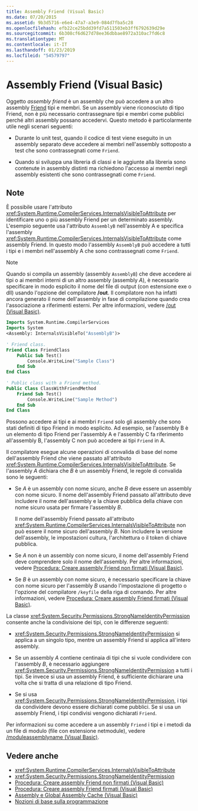 ```yaml
---
title: Assembly Friend (Visual Basic)
ms.date: 07/20/2015
ms.assetid: 9b3d5716-e6e4-47a7-a3e9-084d7fba5c28
ms.openlocfilehash: efb22ce25bdd39fd7a511503eb3ff6792639d29e
ms.sourcegitcommit: 6b308cf6d627d78ee36dbbae8972a310ac7fd6c8
ms.translationtype: MT
ms.contentlocale: it-IT
ms.lasthandoff: 01/23/2019
ms.locfileid: "54579797"
---
```

# <a name="friend-assemblies-visual-basic"></a>Assembly Friend (Visual Basic)
Oggetto *assembly friend* è un assembly che può accedere a un altro assembly [Friend](../../../../visual-basic/language-reference/modifiers/friend.md) tipi e membri. Se un assembly viene riconosciuto di tipo Friend, non è più necessario contrassegnare tipi e membri come pubblici perché altri assembly possano accedervi. Questo metodo è particolarmente utile negli scenari seguenti:  
  
-   Durante lo unit test, quando il codice di test viene eseguito in un assembly separato deve accedere ai membri nell'assembly sottoposto a test che sono contrassegnati come `Friend`.  
  
-   Quando si sviluppa una libreria di classi e le aggiunte alla libreria sono contenute in assembly distinti ma richiedono l'accesso ai membri negli assembly esistenti che sono contrassegnati come `Friend`.  
  
## <a name="remarks"></a>Note  
 È possibile usare l'attributo <xref:System.Runtime.CompilerServices.InternalsVisibleToAttribute> per identificare uno o più assembly Friend per un determinato assembly. L'esempio seguente usa l'attributo `AssemblyB` nell'assembly A e specifica l'assembly <xref:System.Runtime.CompilerServices.InternalsVisibleToAttribute> come assembly Friend. In questo modo l'assembly `AssemblyB` può accedere a tutti i tipi e i membri nell'assembly A che sono contrassegnati come `Friend`.  
  
> [!NOTE]
>  Quando si compila un assembly (assembly `AssemblyB`) che deve accedere ai tipi o ai membri interni di un altro assembly (assembly *A*), è necessario specificare in modo esplicito il nome del file di output (con estensione exe o dll) usando l'opzione del compilatore **/out**. Il compilatore non ha infatti ancora generato il nome dell'assembly in fase di compilazione quando crea l'associazione a riferimenti esterni. Per altre informazioni, vedere [/out (Visual Basic)](../../../../visual-basic/reference/command-line-compiler/out.md).  
  
```vb  
Imports System.Runtime.CompilerServices  
Imports System  
<Assembly: InternalsVisibleTo("AssemblyB")>   
  
' Friend class.  
Friend Class FriendClass  
    Public Sub Test()  
        Console.WriteLine("Sample Class")  
    End Sub  
End Class  
  
' Public class with a Friend method.  
Public Class ClassWithFriendMethod  
    Friend Sub Test()  
        Console.WriteLine("Sample Method")  
    End Sub  
End Class  
```  
  
 Possono accedere ai tipi e ai membri `Friend` solo gli assembly che sono stati definiti di tipo Friend in modo esplicito. Ad esempio, se l'assembly B è un elemento di tipo Friend per l'assembly A e l'assembly C fa riferimento all'assembly B, l'assembly C non può accedere ai tipi `Friend` in A.  
  
 Il compilatore esegue alcune operazioni di convalida di base del nome dell'assembly Friend che viene passato all'attributo <xref:System.Runtime.CompilerServices.InternalsVisibleToAttribute>. Se l'assembly *A* dichiara che *B* è un assembly Friend, le regole di convalida sono le seguenti:  
  
-   Se *A* è un assembly con nome sicuro, anche *B* deve essere un assembly con nome sicuro. Il nome dell'assembly Friend passato all'attributo deve includere il nome dell'assembly e la chiave pubblica della chiave con nome sicuro usata per firmare l'assembly *B*.  
  
     Il nome dell'assembly Friend passato all'attributo <xref:System.Runtime.CompilerServices.InternalsVisibleToAttribute> non può essere il nome sicuro dell'assembly *B*. Non includere la versione dell'assembly, le impostazioni cultura, l'architettura o il token di chiave pubblica.  
  
-   Se *A* non è un assembly con nome sicuro, il nome dell'assembly Friend deve comprendere solo il nome dell'assembly. Per altre informazioni, vedere [Procedura: Creare assembly Friend non firmati (Visual Basic)](../../../../visual-basic/programming-guide/concepts/assemblies-gac/how-to-create-unsigned-friend-assemblies.md).  
  
-   Se *B* è un assembly con nome sicuro, è necessario specificare la chiave con nome sicuro per l'assembly *B* usando l'impostazione di progetto o l'opzione del compilatore `/keyfile` della riga di comando. Per altre informazioni, vedere [Procedura: Creare assembly Friend firmati (Visual Basic)](../../../../visual-basic/programming-guide/concepts/assemblies-gac/how-to-create-signed-friend-assemblies.md).  
  
 La classe <xref:System.Security.Permissions.StrongNameIdentityPermission> consente anche la condivisione dei tipi, con le differenze seguenti:  
  
-   <xref:System.Security.Permissions.StrongNameIdentityPermission> si applica a un singolo tipo, mentre un assembly Friend si applica all'intero assembly.  
  
-   Se un assembly *A* contiene centinaia di tipi che si vuole condividere con l'assembly *B*, è necessario aggiungere <xref:System.Security.Permissions.StrongNameIdentityPermission> a tutti i tipi. Se invece si usa un assembly Friend, è sufficiente dichiarare una volta che si tratta di una relazione di tipo Friend.  
  
-   Se si usa <xref:System.Security.Permissions.StrongNameIdentityPermission>, i tipi da condividere devono essere dichiarati come pubblici. Se si usa un assembly Friend, i tipi condivisi vengono dichiarati `Friend`.  
  
 Per informazioni su come accedere a un assembly `Friend` i tipi e i metodi da un file di modulo (file con estensione netmodule), vedere [/moduleassemblyname (Visual Basic)](../../../../visual-basic/reference/command-line-compiler/moduleassemblyname.md).  
  
## <a name="see-also"></a>Vedere anche
- <xref:System.Runtime.CompilerServices.InternalsVisibleToAttribute>
- <xref:System.Security.Permissions.StrongNameIdentityPermission>
- [Procedura: Creare assembly Friend non firmati (Visual Basic)](../../../../visual-basic/programming-guide/concepts/assemblies-gac/how-to-create-unsigned-friend-assemblies.md)
- [Procedura: Creare assembly Friend firmati (Visual Basic)](../../../../visual-basic/programming-guide/concepts/assemblies-gac/how-to-create-signed-friend-assemblies.md)
- [Assembly e Global Assembly Cache (Visual Basic)](../../../../visual-basic/programming-guide/concepts/assemblies-gac/index.md)
- [Nozioni di base sulla programmazione](../../../../visual-basic/programming-guide/concepts/index.md)
